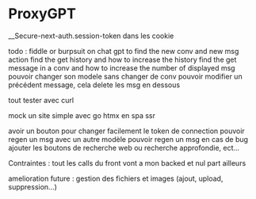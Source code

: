 # ProxyGPT

__Secure-next-auth.session-token   dans les cookie


todo :
fiddle or burpsuit on chat gpt to find the new conv and new msg action
find the get history and how to increase the history
find the get message in a conv and how to increase the number of displayed msg
pouvoir changer son modele sans changer de conv
pouvoir modifier un précédent message, cela delete les msg en dessous


tout tester avec curl

mock un site simple avec go htmx en spa ssr

avoir un bouton pour changer facilement le token de connection 
pouvoir regen un msg avec un autre modèle
pouvoir regen un msg en cas de bug
ajouter les boutons de recherche web ou recherche approfondie, ect...



Contraintes :
tout les calls du front vont a mon backed et nul part ailleurs

amelioration future :
gestion des fichiers et images (ajout, upload, suppression...)
